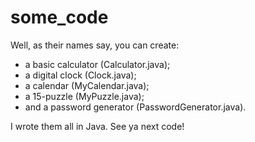 # some_code
Well, as their names say, you can create:
- a basic calculator (Calculator.java);
- a digital clock (Clock.java);
- a calendar (MyCalendar.java);
- a 15-puzzle (MyPuzzle.java);
- and a password generator (PasswordGenerator.java).


I wrote them all in Java. See ya next code!
